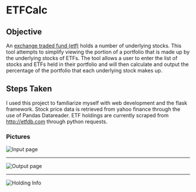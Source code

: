 # ETFCalc

## Objective
An [exchange traded fund (etf)](https://en.wikipedia.org/wiki/Exchange-traded_fund) holds a number of underlying stocks. This tool attempts to simplify viewing the portion of a portfolio that is made up by the underlying stocks of ETFs. The tool allows a user to enter the list of stocks and ETFs held in their portfolio and will then calculate and output the percentage of the portfolio that each underlying stock makes up.

##  Steps Taken
I used this project to familiarize myself with web development and the flask framework. Stock price data is retrieved from yahoo finance through the use of Pandas Datareader. ETF holdings are currently scraped from http://etfdb.com through python requests.

### Pictures
![Input page](https://i.imgur.com/ZpSl4Sx.png)

<hr>

![Output page](https://i.imgur.com/hXzEMJg.png)
<hr>

![Holding Info](https://i.imgur.com/dVuSdjk.png)
